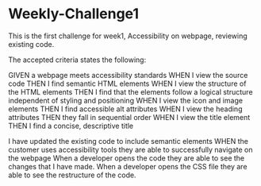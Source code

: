 # Weekly-Challenge1
This is the first challenge for week1, Accessibility on webpage, reviewing existing code.

The accepted criteria states the following:

GIVEN a webpage meets accessibility standards
WHEN I view the source code
THEN I find semantic HTML elements
WHEN I view the structure of the HTML elements
THEN I find that the elements follow a logical structure independent of styling and positioning
WHEN I view the icon and image elements
THEN I find accessible alt attributes
WHEN I view the heading attributes
THEN they fall in sequential order
WHEN I view the title element
THEN I find a concise, descriptive title

I have updated the existing code to include semantic elements
WHEN the customer uses accessibility tools they are able to successfully navigate on the webpage
When a developer opens the code they are able to see the changes that I have made.
When a developer opens the CSS file they are able to see the restructure of the code.